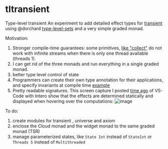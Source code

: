 # tltransient
Type-level transient
An experiment to add detailed effect types for [transient](https://github.com/transient-haskell/transient) using @dorchard [type-level-sets](https://github.com/dorchard/type-level-sets) and a very simple graded monad.

Motivation:  
1) Stronger compile-time guarantees: some primitives, [like "collect"](https://gitter.im/Transient-Transient-Universe-HPlay/Lobby?at=5a65cf56ae53c159031bd123) do not work with infinite streams when there is only one thread available (threads 1).
2) I can get rid of the three monads and run everything in a single graded monad.
3) better type level control of state
4) Programmers can create their own type annotation for their applications, and specify invariants at compile time [example](https://gitter.im/Transient-Transient-Universe-HPlay/Lobby?at=5a5c8d6cba39a53f1a18df7b) 
5) Pretty readable signatures. This screen capture I posted [time ago](https://gitter.im/Transient-Transient-Universe-HPlay/Lobby?at=5a453b195355812e5728d765) of VS-Code with Intero show that the effects are determined statically and displayed when hovering over the computations: ![image](https://files.gitter.im/Transient-Transient-Universe-HPlay/Lobby/Rtxy/image.png)

To do:
1) create modules for transient , universe and axiom 
2) enclose the Cloud monad and the widget monad to the same graded monad (TSR)
3) manage parameterized states, like `State Int` instead of `StateInt` or `Threads 5` instead of `Multithreaded`
